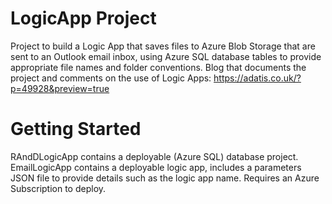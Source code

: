 # LogicApp Project

Project to build a Logic App that saves files to Azure Blob Storage that are sent to an Outlook email inbox, using Azure SQL database tables to provide appropriate file names and 
folder conventions.
Blog that documents the project and comments on the use of Logic Apps: https://adatis.co.uk/?p=49928&preview=true

# Getting Started
RAndDLogicApp contains a deployable (Azure SQL) database project. 
EmailLogicApp contains a deployable logic app, includes a parameters JSON file to provide details such as the logic app name. Requires an Azure Subscription to deploy.  





